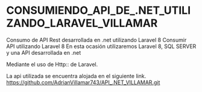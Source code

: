 # CONSUMIENDO_API_DE_.NET_UTILIZANDO_LARAVEL_VILLAMAR
 Consumo de API Rest desarrollada en .net utilizando Laravel 8
Consumir API utilizando Laravel 8
En esta ocasión utilizaremos Laravel 8, SQL SERVER y una API desarrollada en .net

Mediante el uso de Http:: de Laravel.

La api utilizada se encuentra alojada en el siguiente link.
https://github.com/AdrianVillamar743/API_.NET_VILLAMAR.git
